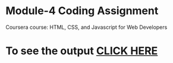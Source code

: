 

# Module-4 Coding Assignment

Coursera course: HTML, CSS, and Javascript for Web Developers

# To see the output [CLICK HERE](https://anantt-08.github.io/htmlcss.github.io/Assignments/module-4/index.html)

